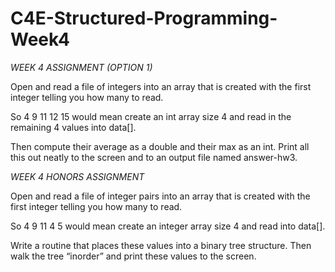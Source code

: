 # C4E-Structured-Programming-Week4
_WEEK 4 ASSIGNMENT (OPTION 1)_

Open and read a file of integers into an array that is created with the first integer telling you how many to read.

So  4  9  11  12  15  would mean create an int array size 4 and read in the remaining 4 values into data[].

Then compute their average as a double and their max  as an int.  Print all this out neatly to the screen and to an output file named answer-hw3.


_WEEK 4 HONORS ASSIGNMENT_

Open and read a file of integer pairs into an array that is created with the first integer telling you how many to read.  

So  4 9  11  4  5    would mean create an integer array size 4 and read into data[].  

Write a routine that places these values into a binary tree structure. Then walk the tree “inorder” and print these values to the screen.
